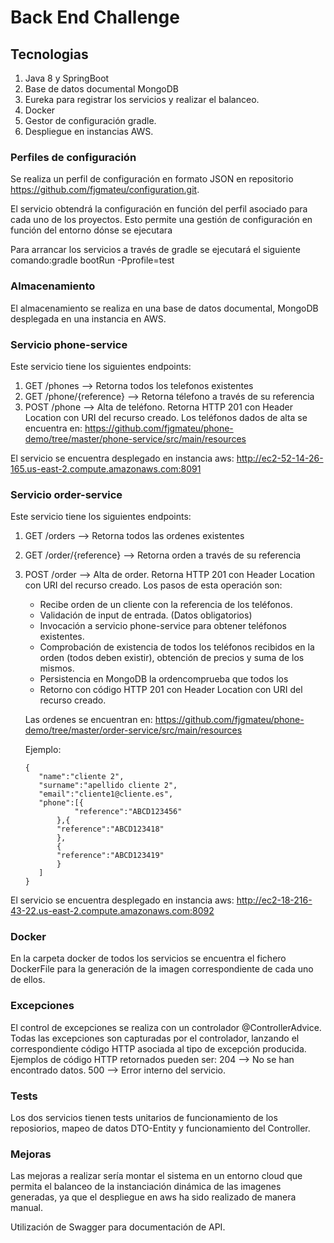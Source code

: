 # Back End Challenge

## Tecnologias

1. Java 8 y SpringBoot 
2. Base de datos documental MongoDB
3. Eureka para registrar los servicios y realizar el balanceo.
4. Docker
5. Gestor de configuración gradle. 
6. Despliegue en instancias AWS.


### Perfiles de configuración

Se realiza un perfil de configuración en formato JSON en repositorio https://github.com/fjgmateu/configuration.git.

El servicio obtendrá la configuración en función del perfil asociado para cada uno de los proyectos. Esto permite una gestión de configuración en función del entorno dónse se ejecutara

Para arrancar los servicios a través de gradle se ejecutará el siguiente comando:gradle bootRun -Pprofile=test

### Almacenamiento

El almacenamiento se realiza en una base de datos documental, MongoDB desplegada en una instancia en AWS.

### Servicio phone-service

Este servicio tiene los siguientes endpoints:

1. GET /phones --> Retorna todos los telefonos existentes
2. GET /phone/{reference}  --> Retorna télefono a través de su referencia
3. POST /phone   --> Alta de teléfono. Retorna HTTP 201 con Header Location con URI del recurso creado. 
   Los teléfonos dados de alta se encuentra en: https://github.com/fjgmateu/phone-demo/tree/master/phone-service/src/main/resources

El servicio se encuentra desplegado en instancia aws: http://ec2-52-14-26-165.us-east-2.compute.amazonaws.com:8091


### Servicio order-service

Este servicio tiene los siguientes endpoints:

1. GET /orders --> Retorna todos las ordenes existentes
2. GET /order/{reference}  --> Retorna orden a través de su referencia
3. POST /order   --> Alta de order. Retorna HTTP 201 con Header Location con URI del recurso creado. 
   Los pasos de esta operación son:
     - Recibe orden de un cliente con la referencia de los teléfonos.
	 - Validación de input de entrada. (Datos obligatorios)
	 - Invocación a servicio phone-service para obtener teléfonos existentes.
	 - Comprobación de existencia de todos los teléfonos recibidos en la orden (todos deben existir), obtención de precios y suma de los mismos.
	 - Persistencia en MongoDB la ordencomprueba que todos los 
	 - Retorno con código HTTP 201 con Header Location con URI del recurso creado. 
	 
	 Las ordenes se encuentran en: https://github.com/fjgmateu/phone-demo/tree/master/order-service/src/main/resources
	
	 Ejemplo:
	 ```
	{    
		"name":"cliente 2",
		"surname":"apellido cliente 2",
		"email":"cliente1@cliente.es",
		"phone":[{
				"reference":"ABCD123456"	
			},{
			"reference":"ABCD123418"
			},
			{
			"reference":"ABCD123419"
			}		
		]
	}
    ```

El servicio se encuentra desplegado en instancia aws: http://ec2-18-216-43-22.us-east-2.compute.amazonaws.com:8092

### Docker

En la carpeta docker de todos los servicios se encuentra el fichero DockerFile para la generación de la imagen correspondiente de cada uno de ellos.


### Excepciones

El control de excepciones se realiza con un controlador @ControllerAdvice. 
Todas las excepciones son capturadas por el controlador, lanzando el correspondiente código HTTP asociada al tipo de excepción producida.
 Ejemplos de código HTTP retornados pueden ser: 
     204 --> No se han encontrado datos.
	 500 --> Error interno del servicio.

### Tests

Los dos servicios tienen tests unitarios de funcionamiento de los reposiorios, mapeo de datos DTO-Entity y funcionamiento del Controller.

### Mejoras

Las mejoras a realizar sería montar el sistema en un entorno cloud que permita el balanceo de la instanciación dinámica de las imagenes generadas, 
ya que el despliegue en aws ha sido realizado de manera manual.

Utilización de Swagger para documentación de API.
